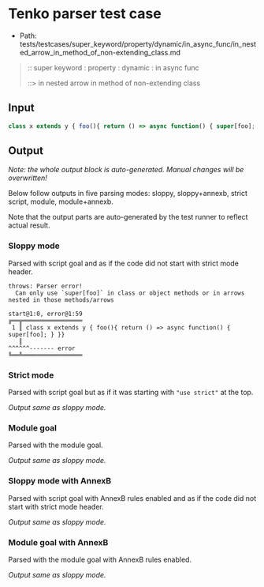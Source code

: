 # Tenko parser test case

- Path: tests/testcases/super_keyword/property/dynamic/in_async_func/in_nested_arrow_in_method_of_non-extending_class.md

> :: super keyword : property : dynamic : in async func
>
> ::> in nested arrow in method of non-extending class

## Input

`````js
class x extends y { foo(){ return () => async function() { super[foo]; } }}
`````

## Output

_Note: the whole output block is auto-generated. Manual changes will be overwritten!_

Below follow outputs in five parsing modes: sloppy, sloppy+annexb, strict script, module, module+annexb.

Note that the output parts are auto-generated by the test runner to reflect actual result.

### Sloppy mode

Parsed with script goal and as if the code did not start with strict mode header.

`````
throws: Parser error!
  Can only use `super[foo]` in class or object methods or in arrows nested in those methods/arrows

start@1:0, error@1:59
╔══╦═════════════════
 1 ║ class x extends y { foo(){ return () => async function() { super[foo]; } }}
   ║                                                            ^^^^^^------- error
╚══╩═════════════════

`````

### Strict mode

Parsed with script goal but as if it was starting with `"use strict"` at the top.

_Output same as sloppy mode._

### Module goal

Parsed with the module goal.

_Output same as sloppy mode._

### Sloppy mode with AnnexB

Parsed with script goal with AnnexB rules enabled and as if the code did not start with strict mode header.

_Output same as sloppy mode._

### Module goal with AnnexB

Parsed with the module goal with AnnexB rules enabled.

_Output same as sloppy mode._
